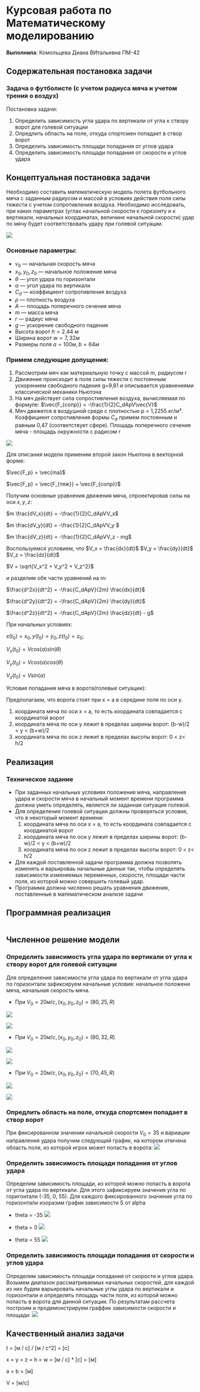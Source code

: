 # Курсовая работа по Математическому моделированию
**Выполнила**: Комольцева Диана ВИтальевна ПМ-42
## Содержательная постановка задачи
### Задача о футболисте (с учетом радиуса мяча и учетом трения о воздух)
Постановка задачи:
1. Определить зависимость угла удара по вертикали от угла к створу ворот для голевой ситуации
2. Опредлить область на поле, откуда спортсмен попадает в створ ворот
3. Определить зависимость площади попадания от углов удара
4. Определить зависимость площади попадания от скорости и углов удара 

## Концептуальная постановка задачи
Необходимо составить математическую модель полета футбольного мяча с заданным радиусом и массой в условиях действия поля силы тяжести с учетом сопротивления воздуха. Необходимо исследовать, при каких параметрах (углах начальной скорости к горизонту и к вертикали, начальных координатах, величине начальной скорости) удар по мячу будет соответствовать удару при голевой ситуации.

![](./mm1.jpg)
### Основные параметры:
- $v_0$ — начальная скорость мяча
- $x_0, y_0, z_0$ — начальное положение мяча
- $\theta$ —  угол удара по горизонтали
- $\alpha$ — угол удара по вертикали
- $C_d$ — коэффициент сопротивления воздуха
- $\rho$ — плотность воздуха
- $A$ — площадь поперечного сечения мяча
- $m$ — масса мяча
- $r$ — радиус мяча
- $g$ — ускорение свободного падения
- Высота ворот $h = 2.44$ м
- Ширина ворот $w = 7,32м$
- Размеры поля $a = 100м, b = 64 м$

### Примем следующие допущения:
1. Рассмотрим мяч как материальную точку с массой m, радиусом r
2. Движение происходит в поле силы тяжести с постоянным ускорением свободного падения g=9,81 и описывается уравнениями классической механики Ньютона
3. На мяч действует сила сопростивления воздуха, вычисляемая по формуле:
$\vec{F_{сопр}} = -\frac{1}{2}C_dApV\vec{V}$
4. Мяч движется в воздушной среде с плотностью p = 1,2255 кг/м³. Коэффициент сопротивления формы $C_d$ примем постоянным и равным 0,47 (соответствует сфере). Площадь поперечного сечения мяча - площадь окружности с радисом r


![](0_2.png)

Для описания модели применим второй закон Ньютона в векторной форме:

$\vec{F_p} = \vec{ma}$

$\vec{F_p} = \vec{F_{тяж}} + \vec{F_{сопр}}$

Получим основные уравнения движения мяча, спроектировав силы на оси $x,y,z$:

$m \frac{dV_x}{dt} = -\frac{1}{2}C_dApVV_x$

$m \frac{dV_y}{dt} = -\frac{1}{2}C_dApVV_y $

$m \frac{dV_z}{dt} = -\frac{1}{2}C_dApVV_z - mg$

Воспользуемся условием, что $V_x = \frac{dx}{dt}$
$V_y = \frac{dy}{dt}$
$V_z = \frac{dz}{dt}$

$V = \sqrt{V_x^2 + V_y^2 + V_z^2}$


и разделим обе части уравнений на m:

$\frac{d^2x}{dt^2} = -\frac{C_dApV}{2m} \frac{dx}{dt}$

$\frac{d^2y}{dt^2} = -\frac{C_dApV}{2m}  \frac{dy}{dt}$

$\frac{d^2z}{dt^2} = -\frac{C_dApV}{2m}  \frac{dz}{dt} - g$

При начальных условиях:

$x(t_0) = x_0, y(t_0) = y_0, z(t_0)=z_0;$


$V_x(t_0) = Vcos(\alpha)sin(\theta)$

$V_y(t_0) = Vcos(\alpha)cos(\theta)$

$V_z(t_0) = Vsin(\alpha)$

Условия попадания мяча в ворота(голевые ситуации):

Предполагаем, что ворота стоят при x = a в середине поля по оси у.
1. координата мяча по оси х = a, то есть координата совпадается с координатой ворот
2. координата мяча по оси у лежит в пределах ширины ворот: (b-w)/2 < y < (b+w)/2
3. координата мяча по оси z лежит в пределах высоты ворот: 0 < z< h/2

## Реализация
### Техническое задание
* При заданных начальных условиях положения мяча, направления удара и скорости мяча в начальный момент времени программа должна уметь определять, является ли заданная ситуация голевой.
* Для определения голевой ситуации должны проверяться условия, что в некоторый момент времени:
  1. координата мяча по оси х = a, то есть координата совпадается с координатой ворот
  2. координата мяча по оси у лежит в пределах ширины ворот: (b-w)/2 < y < (b+w)/2
  3. координата мяча по оси z лежит в пределах высоты ворот: 0 < z< h/2
* Для каждой поставленной задачи программа должна позволять изменять и варьироваь начальные данные так, чтобы определять зависимости изменяемых переменных, скорости, площади части поля, из которой можно совершить голевый удар.
* Программа должна численно решать уравнения движения, поставленные в математическом анализе задачи

## Программная реализация
```python 

```
## Численное решение модели
### Определить зависимость угла удара по вертикали от угла к створу ворот для голевой ситуации
Для определения зависимости угла удара по вертикали от угла удара по горизонтали зафиксируем начальные условия: начальное положени мяча, начальная скорость мяча.

* При $V_0 = 20 м/с, (x_0,y_0,z_0) = (80,25,R)$

![](1_1.png)


![](gr11.png)

* При $V_0 = 20 м/с, (x_0,y_0,z_0) = (80,32,R)$

![](1_2.png)


![](gr12.png)

* При $V_0 = 20 м/с, (x_0,y_0,z_0) = (70,45,R)$
  
![](1_3.png)


![](gr13.png)


###  Опредлить область на поле, откуда спортсмен попадает в створ ворот
При фиксированном значении начальной скорости $V_0 = 35$ и вариации направления удара получим следующий график, на котором отмчена область поля, из которой игрок может попасть в ворота: 
![](mm2.jpg)
###  Определить зависимость площади попадания от углов удара
Определим зависимость площади, из которой можно попасть в ворота от угла удара по вертикали. Для этого зафиксируем значения угла по горигонтали (-35, 0, 55). Для каждого фиксированного значения угла по горизонтали изоразим график зависимости S от alpha
* theta = -35
![](mm2.jpg)

* theta = 0
![](mm2.jpg)

* theta = 55
![](mm2.jpg)

###  Определить зависимость площади попадания от скорости и углов удара 
Определим зависимость площади попадания от скорости и углов удара. Возьмем диапазон рассматриваемых начальных скоростей, для каждой из них будем варьировать начальные углы удара по вертикали и горизонтали и определять площадь части поля, из которой можно попасть в ворота для данной ситуации. По результатам рассчета построим и продемонстрируем граффик зависимости скорости и площади:
![](mm2.jpg)

## Качественный анализ задачи
t = [м / c] / [м / c^2] = [c]

x = y = z = h = w = [м / c] * [c] = [м]

a = b = [м]

V = [м/с]

